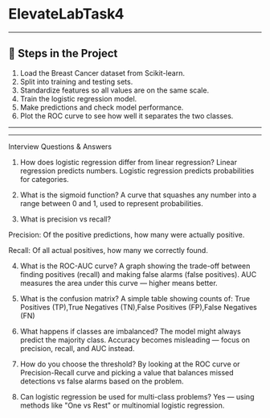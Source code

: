 # ElevateLabTask4
---

## 📌 Steps in the Project
1. Load the Breast Cancer dataset from Scikit-learn.
2. Split into training and testing sets.
3. Standardize features so all values are on the same scale.
4. Train the logistic regression model.
5. Make predictions and check model performance.
6. Plot the ROC curve to see how well it separates the two classes.

---

---
Interview Questions & Answers
1. How does logistic regression differ from linear regression?
Linear regression predicts numbers. Logistic regression predicts probabilities for categories.

2. What is the sigmoid function?
A curve that squashes any number into a range between 0 and 1, used to represent probabilities.

3. What is precision vs recall?

Precision: Of the positive predictions, how many were actually positive.

Recall: Of all actual positives, how many we correctly found.

4. What is the ROC-AUC curve?
A graph showing the trade-off between finding positives (recall) and making false alarms (false positives).
AUC measures the area under this curve — higher means better.

5. What is the confusion matrix?
A simple table showing counts of:
True Positives (TP),True Negatives (TN),False Positives (FP),False Negatives (FN)

6. What happens if classes are imbalanced?
The model might always predict the majority class. Accuracy becomes misleading — focus on precision, recall, and AUC instead.

7. How do you choose the threshold?
By looking at the ROC curve or Precision-Recall curve and picking a value that balances missed detections vs false alarms based on the problem.

8. Can logistic regression be used for multi-class problems?
Yes — using methods like "One vs Rest" or multinomial logistic regression.
